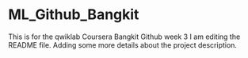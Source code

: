 # ML_Github_Bangkit
This is for the qwiklab Coursera Bangkit Github week 3 
I am editing the README file. Adding some more details about the project description.
